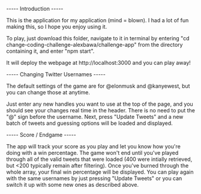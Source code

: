 

----- Introduction -----

This is the application for my application (mind = blown). I had a lot of fun making this, so I hope you enjoy using it.

To play, just download this folder, navigate to it in terminal by entering  "cd change-coding-challenge-alexbawa/challenge-app" from the directory containing it, and enter "npm start".

It will deploy the webpage at http://localhost:3000 and you can play away!


----- Changing Twitter Usernames -----

The default settings of the game are for @elonmusk and @kanyewest, but you can change those at anytime. 

Just enter any new handles you want to use at the top of the page, and you should see your changes real time in the header. There is no need to put the "@" sign before the username. Next, press "Update Tweets" and a new batch of tweets and guessing options will be loaded and displayed.


----- Score / Endgame -----

The app will track your score as you play and let you know how you're doing with a win percentage. The game won't end until you've played through all of the valid tweets that were loaded (400 were intially retrieved, but <200 typically remain after filtering). Once you've burned through the whole array, your final win percentage will be displayed. You can play again with the same usernames by just pressing "Update Tweets" or you can switch it up with some new ones as described above.


